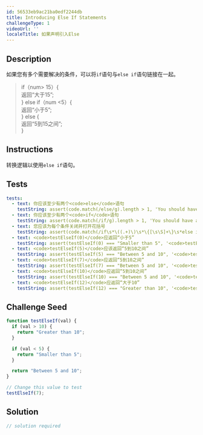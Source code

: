 ```yaml
---
id: 56533eb9ac21ba0edf2244db
title: Introducing Else If Statements
challengeType: 1
videoUrl: ''
localeTitle: 如果声明引入Else
---
```


## Description
<section id="description">如果您有多个需要解决的条件，可以将<code>if</code>语句与<code>else if</code>语句链接在一起。 <blockquote> if（num&gt; 15）{ <br>返回“大于15”; <br> } else if（num &lt;5）{ <br>返回“小于5”; <br> } else { <br>返回“5到15之间”; <br> } </blockquote></section>

## Instructions
<section id="instructions">转换逻辑以使用<code>else if</code>语句。 </section>

## Tests
<section id='tests'>

```yml
tests:
  - text: 你应该至少有两个<code>else</code>语句
    testString: assert(code.match(/else/g).length > 1, 'You should have at least two <code>else</code> statements');
  - text: 你应该至少有两个<code>if</code>语句
    testString: assert(code.match(/if/g).length > 1, 'You should have at least two <code>if</code> statements');
  - text: 您应该为每个条件关闭并打开花括号
    testString: assert(code.match(/if\s*\((.+)\)\s*\{[\s\S]+\}\s*else if\s*\((.+)\)\s*\{[\s\S]+\}\s*else\s*\{[\s\S]+\s*\}/), 'You should have closing and opening curly braces for each condition in your if else statement');
  - text: <code>testElseIf(0)</code>应返回“小于5”
    testString: assert(testElseIf(0) === "Smaller than 5", '<code>testElseIf(0)</code> should return "Smaller than 5"');
  - text: <code>testElseIf(5)</code>应该返回“5到10之间”
    testString: assert(testElseIf(5) === "Between 5 and 10", '<code>testElseIf(5)</code> should return "Between 5 and 10"');
  - text: <code>testElseIf(7)</code>应返回“5到10之间”
    testString: assert(testElseIf(7) === "Between 5 and 10", '<code>testElseIf(7)</code> should return "Between 5 and 10"');
  - text: <code>testElseIf(10)</code>应返回“5到10之间”
    testString: assert(testElseIf(10) === "Between 5 and 10", '<code>testElseIf(10)</code> should return "Between 5 and 10"');
  - text: <code>testElseIf(12)</code>应返回“大于10”
    testString: assert(testElseIf(12) === "Greater than 10", '<code>testElseIf(12)</code> should return "Greater than 10"');

```

</section>

## Challenge Seed
<section id='challengeSeed'>

<div id='js-seed'>

```js
function testElseIf(val) {
  if (val > 10) {
    return "Greater than 10";
  }

  if (val < 5) {
    return "Smaller than 5";
  }

  return "Between 5 and 10";
}

// Change this value to test
testElseIf(7);

```

</div>



</section>

## Solution
<section id='solution'>

```js
// solution required
```
</section>
